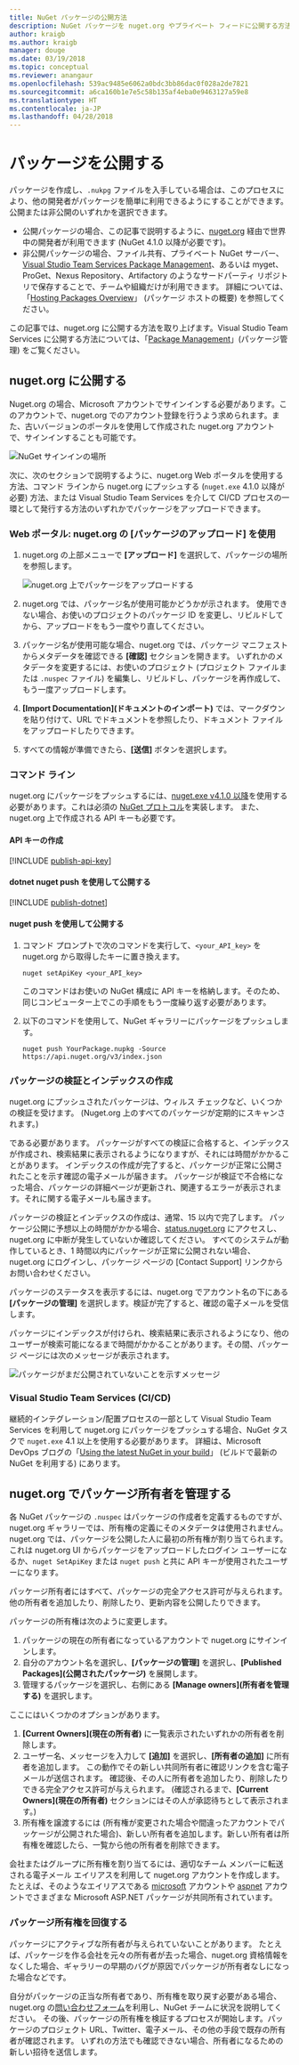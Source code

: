 ```yaml
---
title: NuGet パッケージの公開方法
description: NuGet パッケージを nuget.org やプライベート フィードに公開する方法と nuget.org でパッケージ所有権を管理する方法に関する詳細。
author: kraigb
ms.author: kraigb
manager: douge
ms.date: 03/19/2018
ms.topic: conceptual
ms.reviewer: anangaur
ms.openlocfilehash: 539ac9485e6062a0bdc3bb86dac0f028a2de7821
ms.sourcegitcommit: a6ca160b1e7e5c58b135af4eba0e9463127a59e8
ms.translationtype: HT
ms.contentlocale: ja-JP
ms.lasthandoff: 04/28/2018
---
```

# <a name="publishing-packages"></a>パッケージを公開する

パッケージを作成し、`.nukpg` ファイルを入手している場合は、このプロセスにより、他の開発者がパッケージを簡単に利用できるようにすることができます。公開または非公開のいずれかを選択できます。

- 公開パッケージの場合、この記事で説明するように、[nuget.org](https://www.nuget.org/packages/manage/upload) 経由で世界中の開発者が利用できます (NuGet 4.1.0 以降が必要です)。
- 非公開パッケージの場合、ファイル共有、プライベート NuGet サーバー、 [Visual Studio Team Services Package Management](https://www.visualstudio.com/docs/package/nuget/publish)、あるいは myget、ProGet、Nexus Repository、Artifactory のようなサードパーティ リポジトリで保存することで、チームや組織だけが利用できます。 詳細については、「[Hosting Packages Overview](../hosting-packages/overview.md)」 (パッケージ ホストの概要) を参照してください。

この記事では、nuget.org に公開する方法を取り上げます。Visual Studio Team Services に公開する方法については、「[Package Management](https://www.visualstudio.com/docs/package/nuget/publish)」(パッケージ管理) をご覧ください。

## <a name="publish-to-nugetorg"></a>nuget.org に公開する

Nuget.org の場合、Microsoft アカウントでサインインする必要があります。このアカウントで、nuget.org でのアカウント登録を行うよう求められます。また、古いバージョンのポータルを使用して作成された nuget.org アカウントで、サインインすることも可能です。

![NuGet サインインの場所](media/publish_NuGetSignIn.png)

次に、次のセクションで説明するように、nuget.org Web ポータルを使用する方法、コマンド ラインから nuget.org にプッシュする (`nuget.exe` 4.1.0 以降が必要) 方法、または Visual Studio Team Services を介して CI/CD プロセスの一環として発行する方法のいずれかでパッケージをアップロードできます。

### <a name="web-portal-use-the-upload-package-tab-on-nugetorg"></a>Web ポータル: nuget.org の [パッケージのアップロード] を使用

1. nuget.org の上部メニューで **[アップロード]** を選択して、パッケージの場所を参照します。

    ![nuget.org 上でパッケージをアップロードする](media/publish_UploadYourPackage.PNG)

1. nuget.org では、パッケージ名が使用可能かどうかが示されます。 使用できない場合、お使いのプロジェクトのパッケージ ID を変更し、リビルドしてから、アップロードをもう一度やり直してください。

1. パッケージ名が使用可能な場合、nuget.org では、パッケージ マニフェストからメタデータを確認できる **[確認]** セクションを開きます。 いずれかのメタデータを変更するには、お使いのプロジェクト (プロジェクト ファイルまたは `.nuspec` ファイル) を編集し、リビルドし、パッケージを再作成して、もう一度アップロードします。

1. **[Import Documentation]\(ドキュメントのインポート\)** では、マークダウンを貼り付けて、URL でドキュメントを参照したり、ドキュメント ファイルをアップロードしたりできます。

1. すべての情報が準備できたら、**[送信]** ボタンを選択します。

### <a name="command-line"></a>コマンド ライン

nuget.org にパッケージをプッシュするには、[nuget.exe v4.1.0 以降](https://www.nuget.org/downloads)を使用する必要があります。これは必須の [NuGet プロトコル](../api/nuget-protocols.md)を実装します。 また、nuget.org 上で作成される API キーも必要です。

#### <a name="create-api-keys"></a>API キーの作成

[!INCLUDE [publish-api-key](../quickstart/includes/publish-api-key.md)]

#### <a name="publish-with-dotnet-nuget-push"></a>dotnet nuget push を使用して公開する

[!INCLUDE [publish-dotnet](../quickstart/includes/publish-dotnet.md)]

#### <a name="publish-with-nuget-push"></a>nuget push を使用して公開する

1. コマンド プロンプトで次のコマンドを実行して、`<your_API_key>` を nuget.org から取得したキーに置き換えます。

    ```cli
    nuget setApiKey <your_API_key>
    ```

    このコマンドはお使いの NuGet 構成に API キーを格納します。そのため、同じコンピューター上でこの手順をもう一度繰り返す必要があります。

1. 以下のコマンドを使用して、NuGet ギャラリーにパッケージをプッシュします。

    ```cli
    nuget push YourPackage.nupkg -Source https://api.nuget.org/v3/index.json
    ```

### <a name="package-validation-and-indexing"></a>パッケージの検証とインデックスの作成

nuget.org にプッシュされたパッケージは、ウィルス チェックなど、いくつかの検証を受けます。 (Nuget.org 上のすべてのパッケージが定期的にスキャンされます。)

である必要があります。 パッケージがすべての検証に合格すると、インデックスが作成され、検索結果に表示されるようになりますが、それには時間がかかることがあります。 インデックスの作成が完了すると、パッケージが正常に公開されたことを示す確認の電子メールが届きます。 パッケージが検証で不合格になった場合、パッケージの詳細ページが更新され、関連するエラーが表示されます。それに関する電子メールも届きます。

パッケージの検証とインデックスの作成は、通常、15 以内で完了します。 パッケージ公開に予想以上の時間がかかる場合、[status.nuget.org](https://status.nuget.org/) にアクセスし、nuget.org に中断が発生していないか確認してください。 すべてのシステムが動作しているとき、1 時間以内にパッケージが正常に公開されない場合、nuget.org にログインし、パッケージ ページの [Contact Support] リンクからお問い合わせください。

パッケージのステータスを表示するには、nuget.org でアカウント名の下にある **[パッケージの管理]** を選択します。検証が完了すると、確認の電子メールを受信します。

パッケージにインデックスが付けられ、検索結果に表示されるようになり、他のユーザーが検索可能になるまで時間がかかることがあります。その間、パッケージ ページには次のメッセージが表示されます。

![パッケージがまだ公開されていないことを示すメッセージ](media/publish_NotYetIndexed.png)

### <a name="visual-studio-team-services-cicd"></a>Visual Studio Team Services (CI/CD)

継続的インテグレーション/配置プロセスの一部として Visual Studio Team Services を利用して nuget.org にパッケージをプッシュする場合、NuGet タスクで `nuget.exe` 4.1 以上を使用する必要があります。 詳細は、Microsoft DevOps ブログの「[Using the latest NuGet in your build](https://blogs.msdn.microsoft.com/devops/2017/09/29/using-the-latest-nuget-in-your-build/)」 (ビルドで最新の NuGet を利用する) にあります。

## <a name="managing-package-owners-on-nugetorg"></a>nuget.org でパッケージ所有者を管理する

各 NuGet パッケージの `.nuspec` はパッケージの作成者を定義するものですが、nuget.org ギャラリーでは、所有権の定義にそのメタデータは使用されません。 nuget.org では、パッケージを公開した人に最初の所有権が割り当てられます。 これは nuget.org UI からパッケージをアップロードしたログイン ユーザーになるか、`nuget SetApiKey` または `nuget push` と共に API キーが使用されたユーザーになります。

パッケージ所有者にはすべて、パッケージの完全アクセス許可が与えられます。他の所有者を追加したり、削除したり、更新内容を公開したりできます。

パッケージの所有権は次のように変更します。

1. パッケージの現在の所有者になっているアカウントで nuget.org にサインインします。
1. 自分のアカウント名を選択し、**[パッケージの管理]** を選択し、**[Published Packages]\(公開されたパッケージ\)** を展開します。
1. 管理するパッケージを選択し、右側にある **[Manage owners]\(所有者を管理する\)** を選択します。

ここにはいくつかのオプションがあります。

1. **[Current Owners]\(現在の所有者\)** に一覧表示されたいずれかの所有者を削除します。
1. ユーザー名、メッセージを入力して **[追加]** を選択し、**[所有者の追加]** に所有者を追加します。 この動作でその新しい共同所有者に確認リンクを含む電子メールが送信されます。 確認後、その人に所有者を追加したり、削除したりできる完全アクセス許可が与えられます。 (確認されるまで、**[Current Owners]\(現在の所有者\)** セクションにはその人が承認待ちとして表示されます。)
1. 所有権を譲渡するには (所有権が変更された場合や間違ったアカウントでパッケージが公開された場合)、新しい所有者を追加します。新しい所有者は所有権を確認したら、一覧から他の所有者を削除できます。

会社またはグループに所有権を割り当てるには、適切なチーム メンバーに転送される電子メール エイリアスを利用して nuget.org アカウントを作成します。 たとえば、そのようなエイリアスである [microsoft](http://nuget.org/profiles/microsoft) アカウントや [aspnet](http://nuget.org/profiles/aspnet) アカウントでさまざまな Microsoft ASP.NET パッケージが共同所有されています。

### <a name="recovering-package-ownership"></a>パッケージ所有権を回復する

パッケージにアクティブな所有者が与えられていないことがあります。 たとえば、パッケージを作る会社を元々の所有者が去った場合、nuget.org 資格情報をなくした場合、ギャラリーの早期のバグが原因でパッケージが所有者なしになった場合などです。

自分がパッケージの正当な所有者であり、所有権を取り戻す必要がある場合、nuget.org の[問い合わせフォーム](https://www.nuget.org/policies/Contact)を利用し、NuGet チームに状況を説明してください。 その後、パッケージの所有権を検証するプロセスが開始します。パッケージのプロジェクト URL、Twitter、電子メール、その他の手段で既存の所有者が確認されます。 いずれの方法でも確認できない場合、所有者になるための新しい招待を送信します。
